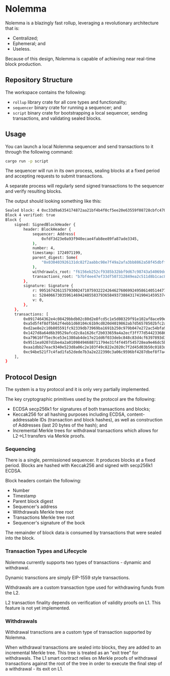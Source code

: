 # Nolemma

Nolemma is a blazingly fast rollup, leveraging a revolutionary architecture that is:
* Centralized;
* Ephemeral; and
* Useless.

Because of this design, Nolemma is capable of achieving near real-time block production.

## Repository Structure

The workspace contains the following:
* `rollup` library crate for all core types and functionality;
* `sequencer` binary crate for running a sequencer; and
* `script` binary crate for bootstrapping a local sequencer, sending transactions, and validating sealed blocks.

## Usage

You can launch a local Nolemma sequencer and send transactions to it through the following command:
```sh
cargo run -p script
```

The sequencer will run in its own process, sealing blocks at a fixed period and accepting requests to submit transactions.

A separate process will regularly send signed transactions to the sequencer and verify resulting blocks.

The output should looking something like this:
```sh
Sealed block: 4 0xc33d9a6354174872aa21bf4b4f0cf5ee20e63559f08728cbfc4702a159c060c1
Block 4 verified: true
Block {
    signed: SignedBlockHeader {
        header: BlockHeader {
            sequencer: Address(
                0xfdf3d23e0a93f940ecae4fab8ee89fa87ade3345,
            ),
            number: 4,
            timestamp: 1724971199,
            parent_digest: Some(
                "0x030403926131dc82f2aabbc98e7f49a2afa3bb8862a58f45dbff5c31f423aa6b",
            ),
            withdrawals_root: "f6156eb252cf9385b32bbf9d67c98743a54069ddb82711347bf9de98a4e84a1a",
            transactions_root: "b7bf4ee47ef33df507312849ea2c511d8b1cac896c9ad4632ac84db27c29be96",
        },
        signature: Signature {
            r: 99516742611579300247107593222426462760699249586140514477002059713627822811124,
            s: 52840667303596146942485583793658493738843174190414595374809724448462630931548,
            v: 0,
        },
    },
    transactions: [
        0x0917464362e4c08429bbdb02c80d2e8fcd5c1e5d08329f91e102af8ace99e219,
        0xa5d5f4f8df5b62f4ebb1d60104c61b9cd820d4019862ab7d56578502bfc2a92d,
        0xd2ae8e2c10b805591fc92339db73969ba1691b250c979b047e272ac54bfa9583,
        0x1427d8a64d6b39529afcd2c8a1626cf2b033659a4a2ecf3ff77d544233686495,
        0xa79616ff5ec9ce53e1380ab4de17e21dd6f033debc848c83d4cf6397893d37d9,
        0x9511ea9207d1be4a2a01098494688711794e31f4f445f545728ea9e46dc5bf8f,
        0xaa1dbb27eac9340e523d8a06c2e103f49c822e2020c7f2d45d03b50c0183d5e3,
        0xc94be521f7c4fad1fa52dede7b3a2e222390c3a06c9596bf4287dbef8f7a4653,
    ],
}
```

## Protocol Design

The system is a toy protocol and it is only very partially implemented.

The key cryptographic primitives used by the protocol are the following:
* ECDSA secp256k1 for signatures of both transactions and blocks;
* Keccak256 for all hashing purposes including ECDSA, content-addressable IDs (transaction and block hashes), as well as construction of Addresses (last 20 bytes of the hash); and
* Incremental Merkle trees for withdrawal transactions which allows for L2->L1 transfers via Merkle proofs.

### Sequencing

There is a single, permissioned sequencer. It produces blocks at a fixed period. Blocks are hashed with Keccak256 and signed with secp256k1 ECDSA.

Block headers contain the following:
* Number
* Timestamp
* Parent block digest
* Sequencer's address
* Withdrawals Merkle tree root
* Transactions Merkle tree root
* Sequencer's signature of the bock

The remainder of block data is consumed by transactions that were sealed into the block.

### Transaction Types and Lifecycle

Nolemma currently supports two types of transactions - dynamic and withdrawal.

Dynamic transctions are simply EIP-1559 style transactions.

Withdrawals are a custom transaction type used for withdrawing funds from the L2.

L2 transaction finality depends on verification of validity proofs on L1. This feature is not yet implemented.

### Withdrawals

Withdrawal transctions are a custom type of transaction supported by Nolemma.

When withdrawal transactions are sealed into blocks, they are added to an incremental Merkle tree. This tree is treated as an "exit tree" for withdrawals. The L1 smart contract relies on Merkle proofs of withdrawal transactions against the root of the tree in order to execute the final step of a withdrawal - its exit on L1.
